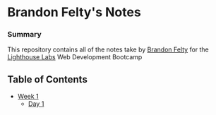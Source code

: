 # Brandon Felty's Notes
### Summary 

This repository contains all of the notes take by [Brandon Felty](https://github.com/brandonfelty) for the [Lighthouse Labs](https://www.lighthouselabs.ca/) Web Development Bootcamp

## Table of Contents
* [Week 1](/Week_1/)
  * [Day 1](/Week_1/Day_1/)
